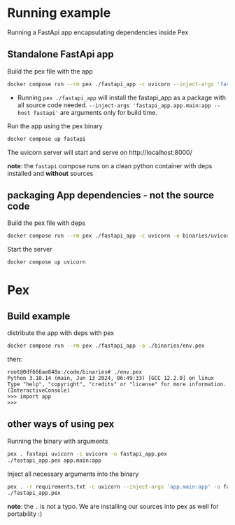# Running example

Running a FastApi app encapsulating dependencies inside Pex

## Standalone FastApi app

Build the pex file with the app
```bash
docker compose run --rm pex ./fastapi_app -c uvicorn --inject-args 'fastapi_app.app.main:app --host fastapi' -o fastapi_app.pex
```
- Running `pex ./fastapi_app` will install the fastapi_app as a package with all source code needed.
`--inject-args 'fastapi_app.app.main:app --host fastapi'` are arguments only for build time.

Run the app using the pex binary
```bash
docker compose up fastapi
``` 
The uvicorn server will start and serve on http://localhost:8000/

**note**: the `fastapi` compose runs on a clean python container with deps installed and **without** sources

## packaging App dependencies - not the source code

Build the pex file with deps
```bash
docker compose run --rm pex ./fastapi_app -c uvicorn -o binaries/uvicorn.pex
```
Start the server
```bash
docker compose up uvicorn
```

# Pex

## Build example

distribute the app with deps with pex
```bash
docker compose run --rm pex ./fastapi_app -o ./binaries/env.pex
```
then:
```
root@0df666ae840a:/code/binaries# ./env.pex 
Python 3.10.14 (main, Jun 13 2024, 06:49:33) [GCC 12.2.0] on linux
Type "help", "copyright", "credits" or "license" for more information.
(InteractiveConsole)
>>> import app
>>>
```


## other ways of using pex
Running the binary with arguments
```bash
pex . fastapi uvicorn -c uvicorn -o fastapi_app.pex
./fastapi_app.pex app.main:app
```

Inject all necessary arguments into the binary
```bash
pex . -r requirements.txt -c uvicorn --inject-args 'app.main:app' -o fastapi_app.pex
./fastapi_app.pex
```

**note**: the `.` is not a typo. We are installing our sources into pex as well for portability :)